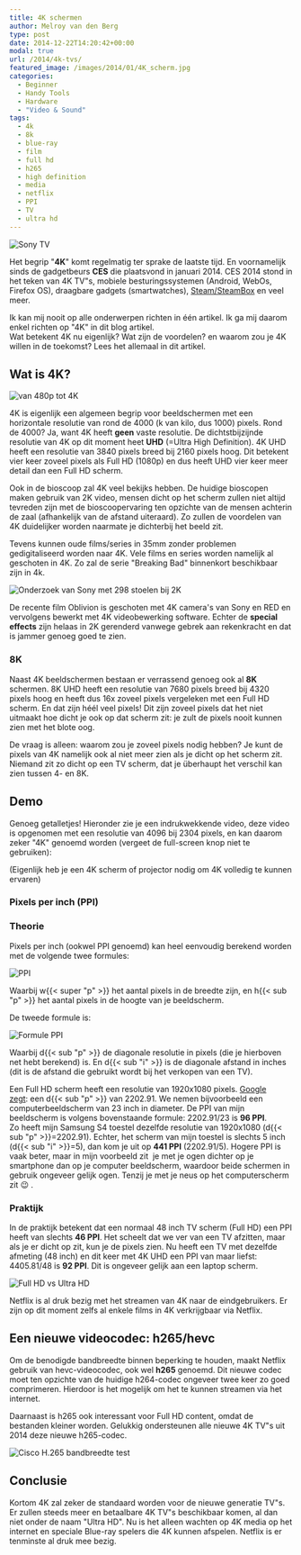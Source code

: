 ```yaml
---
title: 4K schermen
author: Melroy van den Berg
type: post
date: 2014-12-22T14:20:42+00:00
modal: true
url: /2014/4k-tvs/
featured_image: /images/2014/01/4K_scherm.jpg
categories:
  - Beginner
  - Handy Tools
  - Hardware
  - "Video & Sound"
tags:
  - 4k
  - 8k
  - blue-ray
  - film
  - full hd
  - h265
  - high definition
  - media
  - netflix
  - PPI
  - TV
  - ultra hd
---
```


![Sony TV](/images/2014/01/sony_kd-85x9505b.jpg "Sony 4K scherm")

Het begrip "**4K**" komt regelmatig ter sprake de laatste tijd. En voornamelijk sinds de gadgetbeurs **CES** die plaatsvond in januari 2014. CES 2014 stond in het teken van 4K TV"s, mobiele besturingssystemen (Android, WebOs, Firefox OS), draagbare gadgets (smartwatches), [Steam/SteamBox](/2013/steambox-en-steamos/) en veel meer.

Ik kan mij nooit op alle onderwerpen richten in één artikel. Ik ga mij daarom enkel richten op "4K" in dit blog artikel.  
Wat betekent 4K nu eigenlijk? Wat zijn de voordelen? en waarom zou je 4K willen in de toekomst? Lees het allemaal in dit artikel.

## Wat is 4K?

![van 480p tot 4K](/images/2014/01/ultrahd4KVideoSupport.jpg "van 480p tot 4K")

4K is eigenlijk een algemeen begrip voor beeldschermen met een horizontale resolutie van rond de 4000 (k van kilo, dus 1000) pixels. Rond de 4000? Ja, want 4K heeft **geen** vaste resolutie. De dichtstbijzijnde resolutie van 4K op dit moment heet **UHD** (=Ultra High Definition). 4K UHD heeft een resolutie van 3840 pixels breed bij 2160 pixels hoog. Dit betekent vier keer zoveel pixels als Full HD (1080p) en dus heeft UHD vier keer meer detail dan een Full HD scherm.

Ook in de bioscoop zal 4K veel bekijks hebben. De huidige bioscopen maken gebruik van 2K video, mensen dicht op het scherm zullen niet altijd tevreden zijn met de bioscoopervaring ten opzichte van de mensen achterin de zaal (afhankelijk van de afstand uiteraard). Zo zullen de voordelen van 4K duidelijker worden naarmate je dichterbij het beeld zit.

Tevens kunnen oude films/series in 35mm zonder problemen gedigitaliseerd worden naar 4K. Vele films en series worden namelijk al geschoten in 4K. Zo zal de serie "Breaking Bad" binnenkort beschikbaar zijn in 4k.

![](/images/2014/01/2k_cinema.png "Onderzoek van Sony met 298 stoelen bij 2K")

De recente film Oblivion is geschoten met 4K camera's van Sony en RED en vervolgens bewerkt met 4K videobewerking software. Echter de **special effects** zijn helaas in 2K gerenderd vanwege gebrek aan rekenkracht en dat is jammer genoeg goed te zien.

### 8K

Naast 4K beeldschermen bestaan er verrassend genoeg ook al **8K** schermen. 8K UHD heeft een resolutie van 7680 pixels breed bij 4320 pixels hoog en heeft dus 16x zoveel pixels vergeleken met een Full HD scherm. En dat zijn héél veel pixels! Dit zijn zoveel pixels dat het niet uitmaakt hoe dicht je ook op dat scherm zit: je zult de pixels nooit kunnen zien met het blote oog.

De vraag is alleen: waarom zou je zoveel pixels nodig hebben? Je kunt de pixels van 4K namelijk ook al niet meer zien als je dicht op het scherm zit. Niemand zit zo dicht op een TV scherm, dat je überhaupt het verschil kan zien tussen 4- en 8K.

## Demo

Genoeg getalletjes! Hieronder zie je een indrukwekkende video, deze video is opgenomen met een resolutie van 4096 bij 2304 pixels, en kan daarom zeker "4K" genoemd worden (vergeet de full-screen knop niet te gebruiken):

(Eigenlijk heb je een 4K scherm of projector nodig om 4K volledig te kunnen ervaren)

### Pixels per inch (PPI)

### Theorie

Pixels per inch (ookwel PPI genoemd) kan heel eenvoudig berekend worden met de volgende twee formules:

![PPI](/images/2014/01/dp.png)

Waarbij w{{< super "p" >}} het aantal pixels in de breedte zijn, en h{{< sub "p" >}} het aantal pixels in de hoogte van je beeldscherm.

De tweede formule is:

![Formule PPI](/images/2014/01/ppi.png)

Waarbij d{{< sub "p" >}} de diagonale resolutie in pixels (die je hierboven net hebt berekend) is. En d{{< sub "i" >}} is de diagonale afstand in inches (dit is de afstand die gebruikt wordt bij het verkopen van een TV).

Een Full HD scherm heeft een resolutie van 1920x1080 pixels. [Google zegt](<https://www.google.nl/search?q=sqrt((1920%5E2)%252B(1080%5E2))>): een d{{< sub "p" >}} van 2202.91. We nemen bijvoorbeeld een computerbeeldscherm van 23 inch in diameter. De PPI van mijn beeldscherm is volgens bovenstaande formule: 2202.91/23 is **96 PPI**.  
Zo heeft mijn Samsung S4 toestel dezelfde resolutie van 1920x1080 (d{{< sub "p" >}}=2202.91). Echter, het scherm van mijn toestel is slechts 5 inch (d{{< sub "i" >}}=5), dan kom je uit op **441 PPI** (2202.91/5). Hogere PPI is vaak beter, maar in mijn voorbeeld zit  je met je ogen dichter op je smartphone dan op je computer beeldscherm, waardoor beide schermen in gebruik ongeveer gelijk ogen. Tenzij je met je neus op het computerscherm zit 😉 .

### Praktijk

In de praktijk betekent dat een normaal 48 inch TV scherm (Full HD) een PPI heeft van slechts **46 PPI**. Het scheelt dat we ver van een TV afzitten, maar als je er dicht op zit, kun je de pixels zien. Nu heeft een TV met dezelfde afmeting (48 inch) en dit keer met 4K UHD een PPI van maar liefst: <span id="cwos" class="cwcot">4405.81/48 is </span>**<span id="cwos" class="cwcot">92 </span>PPI**. Dit is ongeveer gelijk aan een laptop scherm.

![Full HD vs Ultra HD](/images/2014/01/hd_vs_ultra_hd.jpg "Full HD vs Ultra HD")

Netflix is al druk bezig met het streamen van 4K naar de eindgebruikers. Er zijn op dit moment zelfs al enkele films in 4K verkrijgbaar via Netflix.

## Een nieuwe videocodec: h265/hevc

Om de benodigde bandbreedte binnen beperking te houden, maakt Netflix gebruik van hevc-videocodec, ook wel **h265** genoemd. Dit nieuwe codec moet ten opzichte van de huidige h264-codec ongeveer twee keer zo goed comprimeren. Hierdoor is het mogelijk om het te kunnen streamen via het internet.

Daarnaast is h265 ook interessant voor Full HD content, omdat de bestanden kleiner worden. Gelukkig ondersteunen alle nieuwe 4K TV"s uit 2014 deze nieuwe h265-codec.

![Cisco H.265 bandbreedte test](/images/2014/01/bandwidth_test_cisco.png "Cisco H.265 bandbreedte test")

## Conclusie

Kortom 4K zal zeker de standaard worden voor de nieuwe generatie TV"s. Er zullen steeds meer en betaalbare 4K TV"s beschikbaar komen, al dan niet onder de naam "Ultra HD". Nu is het alleen wachten op 4K media op het internet en speciale Blue-ray spelers die 4K kunnen afspelen. Netflix is er tenminste al druk mee bezig.
